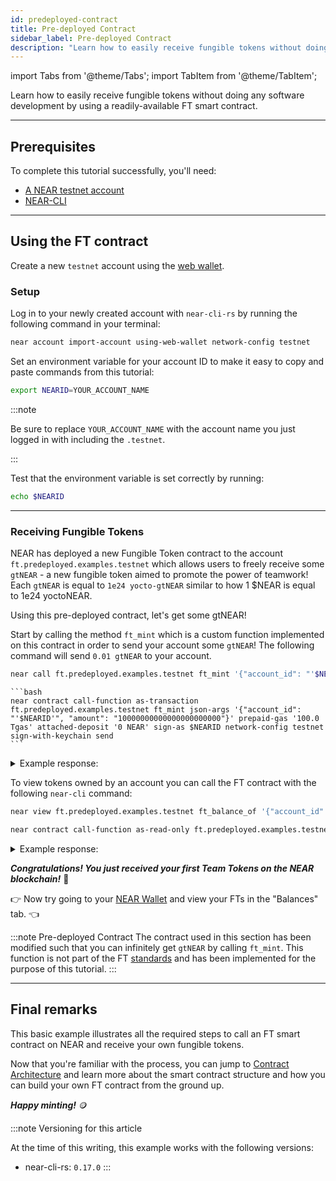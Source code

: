 ```yaml
---
id: predeployed-contract
title: Pre-deployed Contract
sidebar_label: Pre-deployed Contract
description: "Learn how to easily receive fungible tokens without doing any software development by using a readily-available FT smart contract."
---
```


import Tabs from '@theme/Tabs';
import TabItem from '@theme/TabItem';

Learn how to easily receive fungible tokens without doing any software development by using a readily-available FT smart contract.

---

## Prerequisites

To complete this tutorial successfully, you'll need:

- [A NEAR testnet account](https://testnet.mynearwallet.com)
- [NEAR-CLI](/tools/near-cli/#installation)

---

## Using the FT contract

Create a new `testnet` account using the [web wallet](https://testnet.mynearwallet.com).

### Setup

Log in to your newly created account with `near-cli-rs` by running the following command in your terminal:

```bash
near account import-account using-web-wallet network-config testnet
```

Set an environment variable for your account ID to make it easy to copy and paste commands from this tutorial:

```bash
export NEARID=YOUR_ACCOUNT_NAME
```
:::note

Be sure to replace `YOUR_ACCOUNT_NAME` with the account name you just logged in with including the `.testnet`.

:::

Test that the environment variable is set correctly by running:

```bash
echo $NEARID
```

<hr className="subsection" />

### Receiving Fungible Tokens

NEAR has deployed a new Fungible Token contract to the account `ft.predeployed.examples.testnet` which allows users to freely receive some `gtNEAR` - a new fungible token aimed to promote the power of teamwork! Each `gtNEAR` is equal to `1e24 yocto-gtNEAR` similar to how 1 $NEAR is equal to 1e24 yoctoNEAR.

Using this pre-deployed contract, let's get some gtNEAR!

Start by calling the method `ft_mint` which is a custom function implemented on this contract in order to send your account some `gtNEAR`! The following command will send `0.01 gtNEAR` to your account.

<Tabs groupId="cli-tabs">
  <TabItem value="short" label="Short">

  ```bash
  near call ft.predeployed.examples.testnet ft_mint '{"account_id": "'$NEARID'", "amount": "10000000000000000000000"}' --gas 100000000000000 --accountId $NEARID --networkId testnet
  ```
  </TabItem>

  <TabItem value="full" label="Full">

    ```bash
    near contract call-function as-transaction ft.predeployed.examples.testnet ft_mint json-args '{"account_id": "'$NEARID'", "amount": "10000000000000000000000"}' prepaid-gas '100.0 Tgas' attached-deposit '0 NEAR' sign-as $NEARID network-config testnet sign-with-keychain send
    ```
  </TabItem>
</Tabs>

<details>
<summary>Example response: </summary>
<p>

```json
Log [ft.predeployed.examples.testnet]: EVENT_JSON:{"standard":"nep141","version":"1.0.0","event":"ft_mint","data":[{"owner_id":"benjiman.testnet","amount":"10000000000000000000000","memo":"FTs Minted"}]}
Transaction Id Fhqa8YDLKxnxM9jjHCPN4hn1w1RKESYrav3kwDjhWWUu
To see the transaction in the transaction explorer, please open this url in your browser
https://testnet.nearblocks.io/txns/Fhqa8YDLKxnxM9jjHCPN4hn1w1RKESYrav3kwDjhWWUu
''
```

</p>
</details>

To view tokens owned by an account you can call the FT contract with the following `near-cli` command:

<Tabs groupId="cli-tabs">
  <TabItem value="short" label="Short">

  ```bash
  near view ft.predeployed.examples.testnet ft_balance_of '{"account_id": "'$NEARID'"}' --networkId testnet
  ```
  </TabItem>

  <TabItem value="full" label="Full">

  ```bash
  near contract call-function as-read-only ft.predeployed.examples.testnet ft_balance_of json-args '{"account_id": "'$NEARID'"}' network-config testnet now
  ```
  </TabItem>
</Tabs>

<details>
<summary>Example response: </summary>
<p>

```json
'10000000000000000000000'
```

</p>
</details>

***Congratulations! You just received your first Team Tokens on the NEAR blockchain!*** 🎉

👉 Now try going to your [NEAR Wallet](https://testnet.mynearwallet.com) and view your FTs in the "Balances" tab. 👈

:::note Pre-deployed Contract
The contract used in this section has been modified such that you can infinitely get `gtNEAR` by calling `ft_mint`. This function is not part of the FT [standards](https://nomicon.io/Standards/Tokens/FungibleToken/Core) and has been implemented for the purpose of this tutorial.
:::

---

## Final remarks

This basic example illustrates all the required steps to call an FT smart contract on NEAR and receive your own fungible tokens.

Now that you're familiar with the process, you can jump to [Contract Architecture](/tutorials/fts/skeleton) and learn more about the smart contract structure and how you can build your own FT contract from the ground up.

***Happy minting!*** 🪙

:::note Versioning for this article

At the time of this writing, this example works with the following versions:

- near-cli-rs: `0.17.0`
:::
